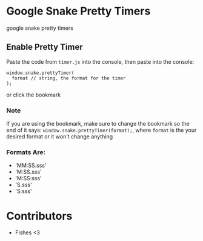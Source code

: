 # Google Snake Pretty Timers
google snake pretty timers


## Enable Pretty Timer
Paste the code from `timer.js` into the console, then
paste into the console:
```
window.snake.prettyTimer(
  format // string, the format for the timer
);
```
or click the bookmark

### Note
If you are using the bookmark, make sure to change the bookmark so the end of it says:
`window.snake.prettyTimer(format);`,
where `format` is the your desired format
or it won't change anything

### Formats Are:
- 'MM:SS.sss'
- 'M:SS.sss'
- 'M:SS:sss'
- 'S.sss'
- 'S:sss'

# Contributors
* Fishes <3
